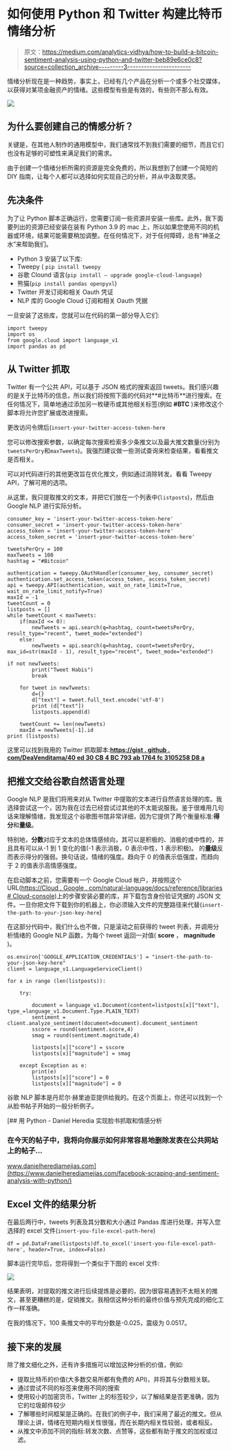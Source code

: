 # 如何使用 Python 和 Twitter 构建比特币情绪分析

> 原文：<https://medium.com/analytics-vidhya/how-to-build-a-bitcoin-sentiment-analysis-using-python-and-twitter-beb89e6ce0c8?source=collection_archive---------3----------------------->

情绪分析现在是一种趋势，事实上，已经有几个产品在分析一个或多个社交媒体，以获得对某项金融资产的情绪。这些模型有些是有效的，有些则不那么有效。

![](img/404a31acbd9d97104ae7d43155e154bb.png)

## 为什么要创建自己的情感分析？

关键是，在其他人制作的通用模型中，我们通常找不到我们需要的细节，而且它们也没有足够的可塑性来满足我们的需求。

由于创建一个情绪分析所需的资源是完全免费的，所以我想到了创建一个简短的 DIY 指南，让每个人都可以选择如何实现自己的分析，并从中汲取灵感。

## 先决条件

为了让 Python 脚本正确运行，您需要订阅一些资源并安装一些库。此外，我下面要列出的资源已经安装在装有 Python 3.9 的 mac 上，所以如果您使用不同的机器或环境，结果可能需要稍加调整。在任何情况下，对于任何障碍，总有“神圣之水”来帮助我们。

*   Python 3 安装了以下库:
*   Tweepy ( `pip install tweepy`
*   谷歌 Clound 语言(`pip install — upgrade google-cloud-language`)
*   熊猫(`pip install pandas openpyxl`)
*   Twitter 开发订阅和相关 Oauth 凭证
*   NLP 库的 Google Cloud 订阅和相关 Oauth 凭据

一旦安装了这些库，您就可以在代码的第一部分导入它们:

```
import tweepy
import os
from google.cloud import language_v1
import pandas as pd
```

## 从 Twitter 抓取

Twitter 有一个公共 API，可以基于 JSON 格式的搜索返回 tweets。我们感兴趣的是关于比特币的信息，所以我们将按照下面的代码对**#比特币**进行搜索。在任何情况下，简单地通过添加另一枚硬币或其他相关标签(例如 **#BTC** )来修改这个脚本将允许您扩展或改进搜索。

更改访问令牌后(`insert-your-twitter-access-token-here`

您可以修改搜索参数，以确定每次搜索检索多少条推文以及最大推文数量(分别为`tweetsPerQry`和`maxTweets`)。我强烈建议做一些测试查询来检查结果，看看推文是否相关。

可以对代码进行的其他更改旨在优化推文，例如通过消除转发。看看 Tweepy API，了解可用的选项。

从这里，我只提取推文的文本，并把它们放在一个列表中(`listposts`)，然后由 Google NLP 进行实际分析。

```
consumer_key = 'insert-your-twitter-access-token-here'
consumer_secret = 'insert-your-twitter-access-token-here'
access_token = 'insert-your-twitter-access-token-here'
access_token_secret = 'insert-your-twitter-access-token-here'

tweetsPerQry = 100
maxTweets = 100
hashtag = "#Bitcoin"

authentication = tweepy.OAuthHandler(consumer_key, consumer_secret)
authentication.set_access_token(access_token, access_token_secret)
api = tweepy.API(authentication, wait_on_rate_limit=True, wait_on_rate_limit_notify=True)
maxId = -1
tweetCount = 0
listposts = []
while tweetCount < maxTweets:
	if(maxId <= 0):
		newTweets = api.search(q=hashtag, count=tweetsPerQry, result_type="recent", tweet_mode="extended")
	else:
		newTweets = api.search(q=hashtag, count=tweetsPerQry, max_id=str(maxId - 1), result_type="recent", tweet_mode="extended")

if not newTweets:
		print("Tweet Habis")
		break

	for tweet in newTweets:
		d={}
		d["text"] = tweet.full_text.encode('utf-8')
		print (d["text"])
		listposts.append(d)

	tweetCount += len(newTweets)	
	maxId = newTweets[-1].id
print (listposts)
```

这里可以找到我用的 Twitter 抓取脚本:[**https://gist . github . com/DeaVenditama/40 ed 30 CB 4 BC 793 ab 1764 fc 3105258 D8 a**](https://gist.github.com/DeaVenditama/40ed30cb4bc793ab1764fc3105258d8a)

## 把推文交给谷歌自然语言处理

Google NLP 是我们将用来对从 Twitter 中提取的文本进行自然语言处理的库。我选择尝试这一个，因为我在过去已经尝试过其他的不太能说服我。鉴于很难用几句话来理解情绪，我发现这个谷歌图书馆非常详细，因为它提供了两个衡量标准:**得分**和**量级**。

特别地，**分数**对应于文本的总体情感倾向，其可以是积极的、消极的或中性的，并且具有可以从-1 到 1 变化的值(-1 表示消极，0 表示中性，1 表示积极)。
的**量级**反而表示得分的强弱。换句话说，情绪的强度。趋向于 0 的值表示低强度，而趋向于 2 的值表示高情感强度。

在启动脚本之前，您需要有一个 Google Cloud 帐户，并按照这个 URL([https://Cloud . Google . com/natural-language/docs/reference/libraries # Cloud-console](https://cloud.google.com/natural-language/docs/reference/libraries#cloud-console))上的步骤安装必要的库，并下载包含身份验证凭据的 JSON 文件。一旦你把文件下载到你的机器上，你必须输入文件的完整路径来代替(`insert-the-path-to-your-json-key-here`)

在这部分代码中，我们什么也不做，只是滚动之前获得的 tweet 列表，并调用分析情绪的 Google NLP 函数，为每个 tweet 返回一对值( **score** ， **magnitude** )。

```
os.environ['GOOGLE_APPLICATION_CREDENTIALS'] = "insert-the-path-to-your-json-key-here"
client = language_v1.LanguageServiceClient()

for x in range (len(listposts)):

    try:

        document = language_v1.Document(content=listposts[x]["text"], type_=language_v1.Document.Type.PLAIN_TEXT)
        sentiment = client.analyze_sentiment(document=document).document_sentiment
        sscore = round(sentiment.score,4)
        smag = round(sentiment.magnitude,4)

        listposts[x]["score"] = sscore
        listposts[x]["magnitude"] = smag

    except Exception as e:
        print(e)
        listposts[x]["score"] = 0
        listposts[x]["magnitude"] = 0
```

谷歌 NLP 脚本是丹尼尔·赫里迪亚提供给我的。在这个页面上，你还可以找到一个从脸书帖子开始的一般分析例子。

[](https://www.danielherediamejias.com/facebook-scraping-and-sentiment-analysis-with-python/) [## 用 Python - Daniel Heredia 实现脸书抓取和情感分析

### 在今天的帖子中，我将向你展示如何非常容易地删除发表在公共网站上的帖子…

www.danielherediamejias.com](https://www.danielherediamejias.com/facebook-scraping-and-sentiment-analysis-with-python/) 

## Excel 文件的结果分析

在最后两行中，tweets 列表及其分数和大小通过 Pandas 库进行处理，并写入您选择的 excel 文件(`insert-you-file-excel-path-here`)

```
df = pd.DataFrame(listposts)df.to_excel('insert-you-file-excel-path-here', header=True, index=False)
```

脚本运行完毕后，您将得到一个类似于下图的 excel 文件:

![](img/e49a913af2797015aca9e704214697a2.png)

结果表明，对提取的推文进行后续提炼是必要的，因为很容易遇到不太相关的推文，甚至更糟糕的是，促销推文。我相信这种分析的最终价值与预先完成的细化工作一样准确。

在我的情况下，100 条推文中的平均分数是-0.025，震级为 0.0517。

## 接下来的发展

除了推文细化之外，还有许多措施可以增加这种分析的价值，例如:

*   提取比特币的价值(大多数交易所都有免费的 API)，并将其与分数相关联。
*   通过尝试不同的标签来使用不同的搜索
*   使用较小的加密货币，Twitter 上的标签较少，以了解结果是否更准确，因为它的垃圾邮件较少
*   了解哪些时间框架是正确的。在我们的例子中，我们采用了最近的推文。但从理论上讲，情绪在短期内相关性很强，而在长期内相关性较弱，或者相反。
*   从推文中添加不同的指标:转发次数、点赞等，这些都有助于推文的加权或过滤。